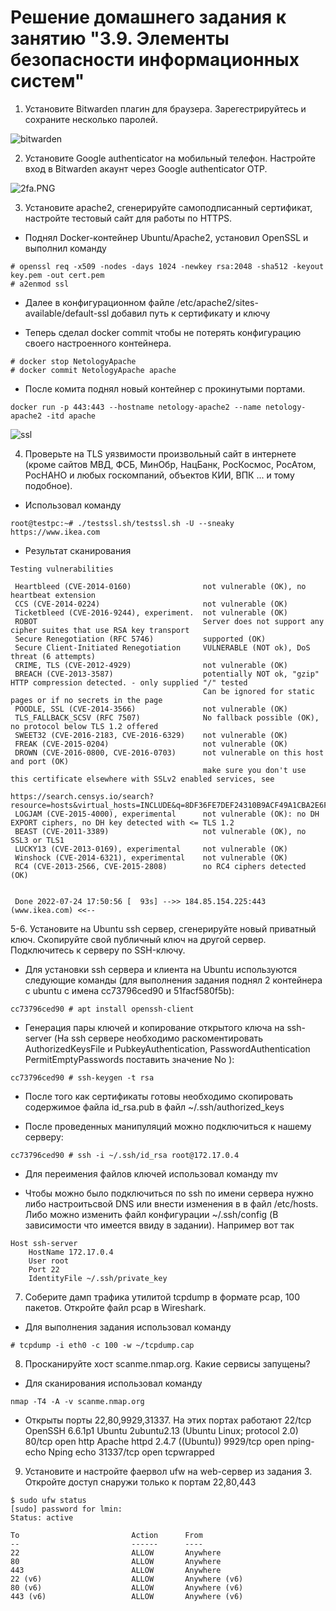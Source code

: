 # Решение домашнего задания к занятию "3.9. Элементы безопасности информационных систем"
1. Установите Bitwarden плагин для браузера. Зарегестрируйтесь и сохраните несколько паролей.

![bitwarden](bitwarden.PNG)

2. Установите Google authenticator на мобильный телефон. Настройте вход в Bitwarden акаунт через Google authenticator OTP.

![2fa.PNG](2fa.PNG)

3. Установите apache2, сгенерируйте самоподписанный сертификат, настройте тестовый сайт для работы по HTTPS.

* Поднял Docker-контейнер Ubuntu/Apache2, установил OpenSSL и выполнил команду

```
# openssl req -x509 -nodes -days 1024 -newkey rsa:2048 -sha512 -keyout key.pem -out cert.pem
# a2enmod ssl
```

* Далее в конфигурационном файле  /etc/apache2/sites-available/default-ssl добавил путь к сертификату и ключу

* Теперь сделал docker commit чтобы не потерять конфигурацию своего настроенного контейнера.

```
# docker stop NetologyApache
# docker commit NetologyApache apache
```

* После комита поднял новый контейнер с прокинутыми портами.

```
docker run -p 443:443 --hostname netology-apache2 --name netology-apache2 -itd apache
```

![ssl](ssl-apache.PNG)

4. Проверьте на TLS уязвимости произвольный сайт в интернете (кроме сайтов МВД, ФСБ, МинОбр, НацБанк, РосКосмос, РосАтом, РосНАНО и любых госкомпаний, объектов КИИ, ВПК ... и тому подобное).

* Использовал команду
```
root@testpc:~# ./testssl.sh/testssl.sh -U --sneaky https://www.ikea.com
```

* Результат сканирования

```
Testing vulnerabilities

 Heartbleed (CVE-2014-0160)                not vulnerable (OK), no heartbeat extension
 CCS (CVE-2014-0224)                       not vulnerable (OK)
 Ticketbleed (CVE-2016-9244), experiment.  not vulnerable (OK)
 ROBOT                                     Server does not support any cipher suites that use RSA key transport
 Secure Renegotiation (RFC 5746)           supported (OK)
 Secure Client-Initiated Renegotiation     VULNERABLE (NOT ok), DoS threat (6 attempts)
 CRIME, TLS (CVE-2012-4929)                not vulnerable (OK)
 BREACH (CVE-2013-3587)                    potentially NOT ok, "gzip" HTTP compression detected. - only supplied "/" tested
                                           Can be ignored for static pages or if no secrets in the page
 POODLE, SSL (CVE-2014-3566)               not vulnerable (OK)
 TLS_FALLBACK_SCSV (RFC 7507)              No fallback possible (OK), no protocol below TLS 1.2 offered
 SWEET32 (CVE-2016-2183, CVE-2016-6329)    not vulnerable (OK)
 FREAK (CVE-2015-0204)                     not vulnerable (OK)
 DROWN (CVE-2016-0800, CVE-2016-0703)      not vulnerable on this host and port (OK)
                                           make sure you don't use this certificate elsewhere with SSLv2 enabled services, see
                                           https://search.censys.io/search?resource=hosts&virtual_hosts=INCLUDE&q=8DF36FE7DEF24310B9ACF49A1CBA2E6F756EFAB39C5072A2A26F6BC5AB5D674B
 LOGJAM (CVE-2015-4000), experimental      not vulnerable (OK): no DH EXPORT ciphers, no DH key detected with <= TLS 1.2
 BEAST (CVE-2011-3389)                     not vulnerable (OK), no SSL3 or TLS1
 LUCKY13 (CVE-2013-0169), experimental     not vulnerable (OK)
 Winshock (CVE-2014-6321), experimental    not vulnerable (OK)
 RC4 (CVE-2013-2566, CVE-2015-2808)        no RC4 ciphers detected (OK)


 Done 2022-07-24 17:50:56 [  93s] -->> 184.85.154.225:443 (www.ikea.com) <<--
```
5-6. Установите на Ubuntu ssh сервер, сгенерируйте новый приватный ключ. Скопируйте свой публичный ключ на другой сервер. Подключитесь к серверу по SSH-ключу.

* Для установки ssh сервера и клиента на Ubuntu используются следующие команды (для выполнения задания поднял 2 контейнера с ubuntu c имена cc73796ced90 и 51facf580f5b):

```
cc73796ced90 # apt install openssh-client
```
* Генерация пары ключей и копирование открытого ключа на ssh-server (На ssh сервере необходимо раскоментировать AuthorizedKeysFile и PubkeyAuthentication, PasswordAuthentication PermitEmptyPasswords поставить значение No ):

```
cc73796ced90 # ssh-keygen -t rsa
```

* После того как сертификаты готовы необходимо скопировать содержимое файла id_rsa.pub в файл ~/.ssh/authorized_keys

* После проведенных манипуляций можно подключиться к нашему серверу:

```
cc73796ced90 # ssh -i ~/.ssh/id_rsa root@172.17.0.4
```

* Для переимения файлов ключей использовал команду mv

* Чтобы можно было подключиться по ssh по имени сервера нужно либо настроитьсвой DNS или внести изменения в в файл /etc/hosts. Либо можно изменить файл конфигурации ~/.ssh/config (В зависимости что имеется ввиду в задании). Например вот так

```
Host ssh-server
    HostName 172.17.0.4
    User root
    Port 22
    IdentityFile ~/.ssh/private_key
```

7. Соберите дамп трафика утилитой tcpdump в формате pcap, 100 пакетов. Откройте файл pcap в Wireshark.

* Для выполнения задания использовал команду

```
# tcpdump -i eth0 -c 100 -w ~/tcpdump.cap
```

8. Просканируйте хост scanme.nmap.org. Какие сервисы запущены?

* Для сканирования использовал команду

```
nmap -T4 -A -v scanme.nmap.org
```
* Открыты порты 22,80,9929,31337. На этих портах работают 
22/tcp OpenSSH 6.6.1p1 Ubuntu 2ubuntu2.13 (Ubuntu Linux; protocol 2.0)
80/tcp    open  http       Apache httpd 2.4.7 ((Ubuntu))
9929/tcp  open  nping-echo Nping echo
31337/tcp open  tcpwrapped

9. Установите и настройте фаервол ufw на web-сервер из задания 3. Откройте доступ снаружи только к портам 22,80,443

```
$ sudo ufw status
[sudo] password for lmin:
Status: active

To                         Action      From
--                         ------      ----
22                         ALLOW       Anywhere
80                         ALLOW       Anywhere
443                        ALLOW       Anywhere
22 (v6)                    ALLOW       Anywhere (v6)
80 (v6)                    ALLOW       Anywhere (v6)
443 (v6)                   ALLOW       Anywhere (v6)
```
